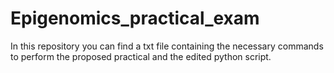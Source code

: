 # Epigenomics_practical_exam
In this repository you can find a txt file containing the necessary commands to perform the proposed practical and the edited python script.
